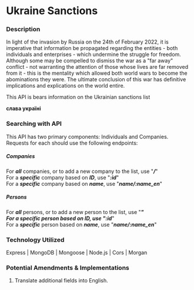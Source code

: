 # Ukraine Sanctions

### Description
In light of the invasion by Russia on the 24th of February 2022, it is imperative that information be propagated regarding the entities - both individuals and enterprises - which undermine the struggle for freedom. Although some may be compelled to dismiss the war as a "far away" conflict - not warranting the attention of those whose lives are far removed from it - this is the mentality which allowed both world wars to become the abominations they were. The ultimate conclusion of this war has definitive implications and explications on the world entire.

This API is bears information on the Ukrainian sanctions list

**слава україні**

### Searching with API
This API has two primary components: Individuals and Companies. Requests for each should use the following endpoints:

##### Companies
 For ***all*** companies, or to add a new company to the list, use "***/***"  
 For a ***specific*** company based on ***ID***, use "***:id***"  
 For a ***specific*** company based on ***name***, use "***name/:name_en***"  

 ##### Persons
 For ***all*** persons, or to add a new person to the list, use "******"  
 For a ***specific*** person based on ***ID***, use "***:id***"  
 For a ***specific*** person based on ***name***, use "***name/:name_en***"  

### Technology Utilized
Express | MongoDB | Mongoose | Node.js | Cors | Morgan


### Potential Amendments & Implementations
1. Translate additional fields into English.